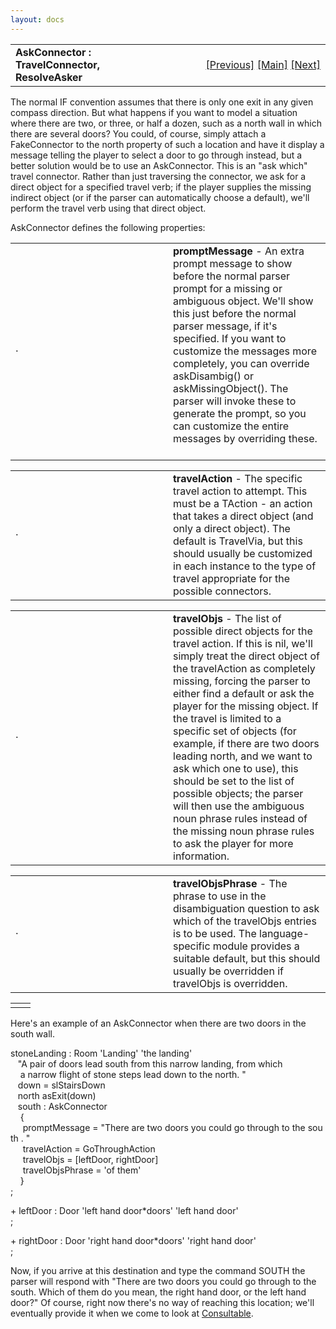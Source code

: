 ```yaml
---
layout: docs
---
```

<table width="100%" data-border="0" data-cellspacing="0"
data-cellpadding="3" data-bgcolor="#C0C0C0">
<colgroup>
<col style="width: 50%" />
<col style="width: 50%" />
</colgroup>
<tbody>
<tr>
<td style="text-align: left;"><strong>AskConnector : TravelConnector,
ResolveAsker<br />
</strong></td>
<td style="text-align: right;"><a
href="travelbarrier.html">[Previous]</a> <a
href="generalintroduction.html">[Main]</a> <a
href="travelconnector.html">[Next]</a></td>
</tr>
</tbody>
</table>

  
The normal IF convention assumes that there is only one exit in any
given compass direction. But what happens if you want to model a
situation where there are two, or three, or half a dozen, such as a
north wall in which there are several doors? You could, of course,
simply attach a FakeConnector to the north property of such a location
and have it display a message telling the player to select a door to go
through instead, but a better solution would be to use an AskConnector.
This is an "ask which" travel connector. Rather than just traversing the
connector, we ask for a direct object for a specified travel verb; if
the player supplies the missing indirect object (or if the parser can
automatically choose a default), we'll perform the travel verb using
that direct object.  
  
AskConnector defines the following properties:  
  

<table data-border="0" data-cellpadding="0" data-cellspacing="0">
<colgroup>
<col style="width: 50%" />
<col style="width: 50%" />
</colgroup>
<tbody>
<tr data-valign="top">
<td width="14"><strong></strong>·<strong></strong></td>
<td><strong>promptMessage</strong> - An extra prompt message to show
before the normal parser prompt for a missing or ambiguous object. We'll
show this just before the normal parser message, if it's specified. If
you want to customize the messages more completely, you can override
askDisambig() or askMissingObject(). The parser will invoke these to
generate the prompt, so you can customize the entire messages by
overriding these.  <br />
</td>
</tr>
</tbody>
</table>

<table data-border="0" data-cellpadding="0" data-cellspacing="0">
<colgroup>
<col style="width: 50%" />
<col style="width: 50%" />
</colgroup>
<tbody>
<tr data-valign="top">
<td width="14"><strong></strong>·<strong></strong></td>
<td><strong>travelAction</strong> - The specific travel action to
attempt. This must be a TAction - an action that takes a direct object
(and only a direct object). The default is TravelVia, but this should
usually be customized in each instance to the type of travel appropriate
for the possible connectors.  <br />
</td>
</tr>
</tbody>
</table>

<table data-border="0" data-cellpadding="0" data-cellspacing="0">
<colgroup>
<col style="width: 50%" />
<col style="width: 50%" />
</colgroup>
<tbody>
<tr data-valign="top">
<td width="14"><strong></strong>·<strong></strong></td>
<td><strong>travelObjs</strong> - The list of possible direct objects
for the travel action. If this is nil, we'll simply treat the direct
object of the travelAction as completely missing, forcing the parser to
either find a default or ask the player for the missing object. If the
travel is limited to a specific set of objects (for example, if there
are two doors leading north, and we want to ask which one to use), this
should be set to the list of possible objects; the parser will then use
the ambiguous noun phrase rules instead of the missing noun phrase rules
to ask the player for more information.  <br />
</td>
</tr>
</tbody>
</table>

<table data-border="0" data-cellpadding="0" data-cellspacing="0">
<colgroup>
<col style="width: 50%" />
<col style="width: 50%" />
</colgroup>
<tbody>
<tr data-valign="top">
<td width="14"><strong></strong>·<strong></strong></td>
<td><strong>travelObjsPhrase</strong> - The phrase to use in the
disambiguation question to ask which of the travelObjs entries is to be
used. The language-specific module provides a suitable default, but this
should usually be overridden if travelObjs is overridden.  <br />
</td>
</tr>
</tbody>
</table>

|     |     |
|-----|-----|
|     |     |

  
  
Here's an example of an AskConnector when there are two doors in the
south wall.  
  
  
stoneLanding : Room 'Landing' 'the landing'  
   "A pair of doors lead south from this narrow landing, from which  
    a narrow flight of stone steps lead down to the north. "  
   down = slStairsDown  
   north asExit(down)     
   south : AskConnector   
    {   
     promptMessage = "There are two doors you could go through to the south . "   
     travelAction = GoThroughAction   
     travelObjs = \[leftDoor, rightDoor\]  
     travelObjsPhrase = 'of them'  
    }  
;  
  
+ leftDoor : Door 'left hand door\*doors' 'left hand door'  
;  
  
+ rightDoor : Door 'right hand door\*doors' 'right hand door'  
;  
  
Now, if you arrive at this destination and type the command SOUTH the
parser will respond with "There are two doors you could go through to
the south. Which of them do you mean, the right hand door, or the left
hand door?" Of course, right now there's no way of reaching this
location; we'll eventually provide it when we come to look at
[Consultable](consultable.html).  
